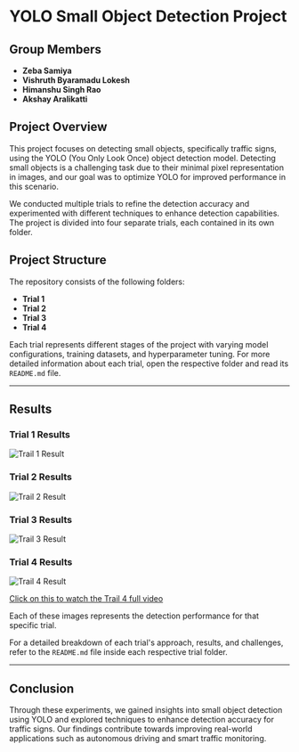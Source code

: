 # YOLO Small Object Detection Project

## Group Members
- **Zeba Samiya**
- **Vishruth Byaramadu Lokesh**
- **Himanshu Singh Rao**
- **Akshay Aralikatti**

## Project Overview
This project focuses on detecting small objects, specifically traffic signs, using the YOLO (You Only Look Once) object detection model. Detecting small objects is a challenging task due to their minimal pixel representation in images, and our goal was to optimize YOLO for improved performance in this scenario.

We conducted multiple trials to refine the detection accuracy and experimented with different techniques to enhance detection capabilities. The project is divided into four separate trials, each contained in its own folder.

## Project Structure
The repository consists of the following folders:

- **Trial 1**
- **Trial 2**
- **Trial 3**
- **Trial 4**

Each trial represents different stages of the project with varying model configurations, training datasets, and hyperparameter tuning. For more detailed information about each trial, open the respective folder and read its `README.md` file.

---

## Results

### Trial 1 Results
![Trail 1 Result](Result_images/Trail_1.png)

### Trial 2 Results
![Trail 2 Result](Result_images/Trail_2.png)

### Trial 3 Results
![Trail 3 Result](Result_images/Trail_3.png)

### Trial 4 Results
![Trail 4 Result](Result_images/Trail_4.gif)

[Click on this to watch the Trail 4 full video](https://drive.google.com/file/d/165KVw9jAVlE1iifRTnoxAZFvMEMayve8/view)

Each of these images represents the detection performance for that specific trial.

For a detailed breakdown of each trial's approach, results, and challenges, refer to the `README.md` file inside each respective trial folder.

---

## Conclusion
Through these experiments, we gained insights into small object detection using YOLO and explored techniques to enhance detection accuracy for traffic signs. Our findings contribute towards improving real-world applications such as autonomous driving and smart traffic monitoring.


